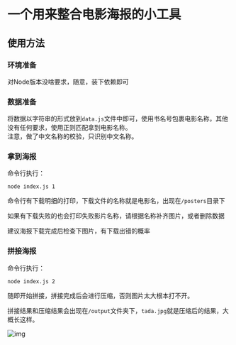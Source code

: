 # 一个用来整合电影海报的小工具

## 使用方法

### 环境准备

对Node版本没啥要求，随意，装下依赖即可

### 数据准备

将数据以字符串的形式放到`data.js`文件中即可，使用书名号包裹电影名称，其他没有任何要求，使用正则匹配拿到电影名称。  
注意，做了中文名称的校验，只识别中文名称。

### 拿到海报

命令行执行：

```
node index.js 1
```

命令行有下载明细的打印，下载文件的名称就是电影名，出现在`/posters`目录下

如果有下载失败的也会打印失败影片名称，请根据名称补齐图片，或者删除数据

建议海报下载完成后检查下图片，有下载出错的概率


### 拼接海报

命令行执行：

```
node index.js 2
```

随即开始拼接，拼接完成后会进行压缩，否则图片太大根本打不开。

拼接结果和压缩结果会出现在`/output`文件夹下，`tada.jpg`就是压缩后的结果，大概长这样。

![img](https://pic1.imgdb.cn/item/6371b5a516f2c2beb115db1e.jpg)



